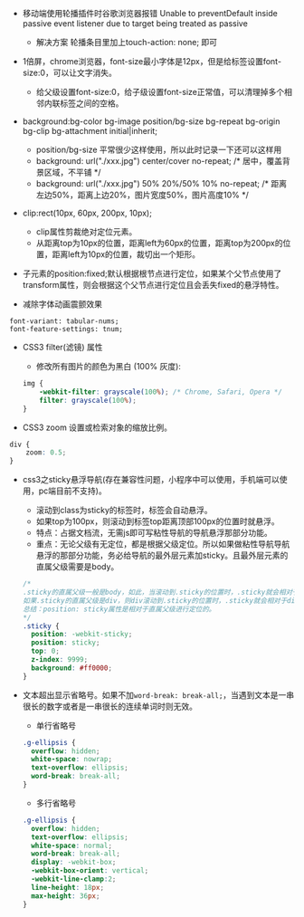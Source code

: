 * 移动端使用轮播插件时谷歌浏览器报错 Unable to preventDefault inside passive event listener due to target being treated as passive
     - 解决方案 轮播条目里加上touch-action: none; 即可

* 1倍屏，chrome浏览器，font-size最小字体是12px，但是给标签设置font-size:0，可以让文字消失。
    - 给父级设置font-size:0，给子级设置font-size正常值，可以清理掉多个相邻内联标签之间的空格。

* background:bg-color bg-image position/bg-size bg-repeat bg-origin bg-clip bg-attachment initial|inherit;
    - position/bg-size 平常很少这样使用，所以此时记录一下还可以这样用
    - background: url("./xxx.jpg") center/cover no-repeat; /* 居中，覆盖背景区域，不平铺 */
    - background: url("./xxx.jpg") 50% 20%/50% 10% no-repeat; /* 距离左边50%，距离上边20%，图片宽度50%，图片高度10% */

* clip:rect(10px, 60px, 200px, 10px);
    - clip属性剪裁绝对定位元素。
    - 从距离top为10px的位置，距离left为60px的位置，距离top为200px的位置，距离left为10px的位置，裁切出一个矩形。

* 子元素的position:fixed;默认根据根节点进行定位，如果某个父节点使用了transform属性，则会根据这个父节点进行定位且会丢失fixed的悬浮特性。

* 减除字体动画震颤效果
```
font-variant: tabular-nums;
font-feature-settings: tnum;
```

* CSS3 filter(滤镜) 属性
    - 修改所有图片的颜色为黑白 (100% 灰度):
    ```css
    img {
        -webkit-filter: grayscale(100%); /* Chrome, Safari, Opera */
        filter: grayscale(100%);
    }
    ```    

* CSS3 zoom 设置或检索对象的缩放比例。
```css
div {
    zoom: 0.5;
}
```

* css3之sticky悬浮导航(存在兼容性问题，小程序中可以使用，手机端可以使用，pc端目前不支持)。
    - 滚动到class为sticky的标签时，标签会自动悬浮。
    - 如果top为100px，则滚动到标签top距离顶部100px的位置时就悬浮。
    - 特点：占据文档流，无需js即可写粘性导航的导航悬浮那部分功能。
    - 重点：无论父级有无定位，都是根据父级定位。所以如果做粘性导航导航悬浮的那部分功能，务必给导航的最外层元素加sticky。且最外层元素的直属父级需要是body。
    ```css
    /* 
    .sticky的直属父级一般是body，如此，当滚动到.sticky的位置时，.sticky就会相对于body悬浮到可视区的指定位置。
    如果.sticky的直属父级是div，则div滚动到.sticky的位置时，.sticky就会相对于div悬浮到可视区的指定位置。
    总结：position: sticky属性是相对于直属父级进行定位的。
    */
    .sticky {
      position: -webkit-sticky;
      position: sticky;
      top: 0;
      z-index: 9999;
      background: #ff0000;
    }  
    ```

* 文本超出显示省略号。如果不加```word-break: break-all;```，当遇到文本是一串很长的数字或者是一串很长的连续单词时则无效。
    - 单行省略号
    ```css
    .g-ellipsis {
      overflow: hidden;
      white-space: nowrap;
      text-overflow: ellipsis;
      word-break: break-all;
    }
    ```
    - 多行省略号
    ```css
    .g-ellipsis {
      overflow: hidden;
      text-overflow: ellipsis;
      white-space: normal;
      word-break: break-all;
      display: -webkit-box;
      -webkit-box-orient: vertical;
      -webkit-line-clamp:2;
      line-height: 18px;
      max-height: 36px;
    }
    ```
